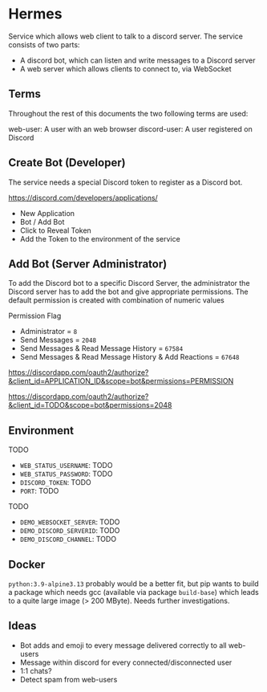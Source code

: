 # Hermes

Service which allows web client to talk to a discord server. The service consists of two parts:

- A discord bot, which can listen and write messages to a Discord server
- A web server which allows clients to connect to, via WebSocket

## Terms

Throughout the rest of this documents the two following terms are used:

web-user: A user with an web browser
discord-user: A user registered on Discord

## Create Bot (Developer)

The service needs a special Discord token to register as a Discord bot.

https://discord.com/developers/applications/

- New Application
- Bot / Add Bot
- Click to Reveal Token
- Add the Token to the environment of the service

## Add Bot (Server Administrator)

To add the Discord bot to a specific Discord Server, the administrator the Discord server has to add the bot and give appropriate permissions. The default permission is created with combination of numeric values

Permission Flag
- Administrator = `8`
- Send Messages = `2048`
- Send Messages & Read Message History = `67584`
- Send Messages & Read Message History & Add Reactions = `67648`

https://discordapp.com/oauth2/authorize?&client_id=APPLICATION_ID&scope=bot&permissions=PERMISSION

https://discordapp.com/oauth2/authorize?&client_id=TODO&scope=bot&permissions=2048

## Environment

TODO

- `WEB_STATUS_USERNAME`: TODO
- `WEB_STATUS_PASSWORD`: TODO
- `DISCORD_TOKEN`: TODO
- `PORT`: TODO

TODO

- `DEMO_WEBSOCKET_SERVER`: TODO
- `DEMO_DISCORD_SERVERID`: TODO
- `DEMO_DISCORD_CHANNEL`: TODO

## Docker

`python:3.9-alpine3.13` probably would be a better fit, but pip wants to build a package which needs gcc (available via package `build-base`) which leads to a quite large image (> 200 MByte). Needs further investigations.

## Ideas

- Bot adds and emoji to every message delivered correctly to all web-users
- Message within discord for every connected/disconnected user
- 1:1 chats?
- Detect spam from web-users
